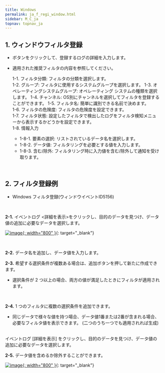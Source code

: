 ```yaml
---
title: Windows
permalink: ja_f_regi_window.html
sidebar: M_C_ja
topnav: topnav_ja
---
```


## 1. ウィンドウフィルタ登録

- ボタンをクリックして、登録するログの詳細を入力します。
- 適用された推奨フィルタの内容を参照してください。

     1-1. フィルタ分類: フィルタの分類を選択します。  
     1-2. グループ: フィルタに使用するシステムグループを選択します。 
     1-3. オペレーティングシステムグループ: オペレーティング システムの種類を選択します。
     1-4. チャンネル: OS別にチャンネルを選択してフィルタを登録することができます。
     1-5. フィルタ名: 簡単に識別できる名前で決めます。  
     1-6. フィルタの危険度: フィルタの危険度を設定できます。  
     1-7. フィルタ状態: 設定したフィルタで検出したログをフィルタ検知メニューから表示するかどうかを設定できます。  
     1-8. 情報入力   
    - 1-8-1. 要素の選択: リストされているデータ名を選択します。
    - 1-8-2. データ値: フィルタリングを必要とする値を入力します。
    - 1-8-3. 含む/除外: フィルタリング時に入力値を含む/除外して通知を受け取ります。

 <br />

## 2. フィルタ登録例
- Windows フィルタ登録(ウィンドウイベントID5156)

<br />

 **2-1.** イベントログ <詳細を表示>をクリックし、目的のデータを見つけ、データ値の追加に必要なデータを選択します。

[![image](/docs/images/Manual/common/filter2/windows/1.png){: width="800" }](/docs/images/Manual/common/filter2/windows/1.png){: target="_blank"}  

<br />

 **2-2.** データ名を追加し、データ値を入力します。
<br />

 **2-3.** 希望する選択条件が複数ある場合は、追加ボタンを押して新たに作成できます。

- 選択条件が 2 つ以上の場合、両方の値が満足したときにフィルタが適用されます。

<br />

 **2-4.** 1 つのフィルタに複数の選択条件を追加できます。

- 同じデータで様々な値を持つ場合、データ値1番または2番が含まれる場合、必要なフィルタ値を表示できます。 (二つのうち一つでも適用されれば生成)

<br />イベントログ [詳細を表示] をクリックし、目的のデータを見つけ、データ値の追加に必要なデータを選択します。

 **2-5.** データ値を含めるか除外することができます。

[![image](/docs/images/Manual/common/filter2/windows/2.png){: width="800" }](/docs/images/Manual/common/filter2/windows/2.png){: target="_blank"}  

